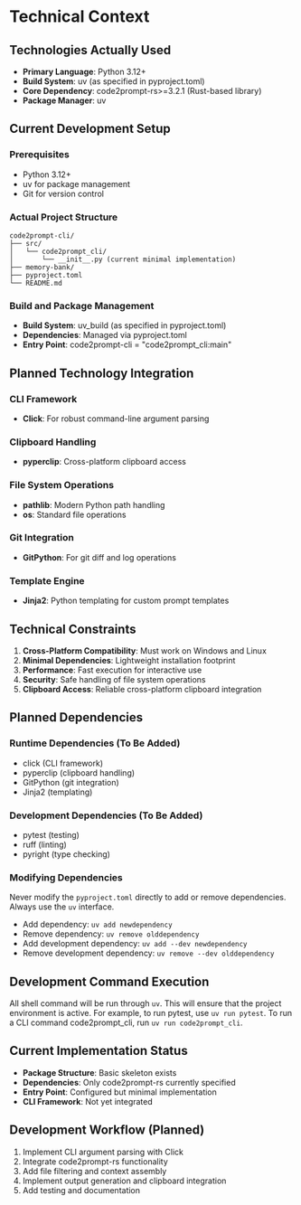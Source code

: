 # Technical Context

## Technologies Actually Used
- **Primary Language**: Python 3.12+
- **Build System**: uv (as specified in pyproject.toml)
- **Core Dependency**: code2prompt-rs>=3.2.1 (Rust-based library)
- **Package Manager**: uv

## Current Development Setup
### Prerequisites
- Python 3.12+
- uv for package management
- Git for version control

### Actual Project Structure
```
code2prompt-cli/
├── src/
│   └── code2prompt_cli/
│       └── __init__.py (current minimal implementation)
├── memory-bank/
├── pyproject.toml
└── README.md
```

### Build and Package Management
- **Build System**: uv_build (as specified in pyproject.toml)
- **Dependencies**: Managed via pyproject.toml
- **Entry Point**: code2prompt-cli = "code2prompt_cli:main"

## Planned Technology Integration
### CLI Framework
- **Click**: For robust command-line argument parsing

### Clipboard Handling  
- **pyperclip**: Cross-platform clipboard access

### File System Operations
- **pathlib**: Modern Python path handling
- **os**: Standard file operations

### Git Integration
- **GitPython**: For git diff and log operations

### Template Engine
- **Jinja2**: Python templating for custom prompt templates

## Technical Constraints
1. **Cross-Platform Compatibility**: Must work on Windows and Linux
2. **Minimal Dependencies**: Lightweight installation footprint
3. **Performance**: Fast execution for interactive use
4. **Security**: Safe handling of file system operations
5. **Clipboard Access**: Reliable cross-platform clipboard integration

## Planned Dependencies
### Runtime Dependencies (To Be Added)
- click (CLI framework)
- pyperclip (clipboard handling)
- GitPython (git integration)
- Jinja2 (templating)

### Development Dependencies (To Be Added)
- pytest (testing)
- ruff (linting)
- pyright (type checking)

### Modifying Dependencies

Never modify the `pyproject.toml` directly to add or remove dependencies. Always use the `uv` interface.
- Add dependency: `uv add newdependency`
- Remove dependency: `uv remove olddependency`
- Add development dependency: `uv add --dev newdependency`
- Remove development dependency: `uv remove --dev olddependency`

## Development Command Execution

All shell command will be run through `uv`. This will ensure that the project environment is active. For example, to run pytest, use `uv run pytest`. To run a CLI command code2prompt_cli, run `uv run code2prompt_cli`.

## Current Implementation Status
- **Package Structure**: Basic skeleton exists
- **Dependencies**: Only code2prompt-rs currently specified
- **Entry Point**: Configured but minimal implementation
- **CLI Framework**: Not yet integrated

## Development Workflow (Planned)
1. Implement CLI argument parsing with Click
2. Integrate code2prompt-rs functionality
3. Add file filtering and context assembly
4. Implement output generation and clipboard integration
5. Add testing and documentation
